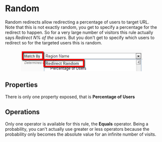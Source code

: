 # Random

Random redirects allow redirecting a percentage of users to target URL. Note that this is not exactly random, you get to specify a percentage for the redirect to happen. So for a very large number of visitors this rule actually says *Redirect N% of the users*. But you don't get to specify which users to redirect so for the targeted users this is random.

<div style="text-align:center">

![](../assets/redirect-random.png)

</div>

## Properties

There is only one property exposed, that is **Percentage of Users**

## Operations

Only one operator is available for this rule, the **Equals** operator. Being a probability, you can't actually use greater or less operators because the probability only becomes the absolute value for an infinite number of visits.